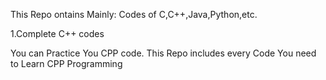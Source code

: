 This Repo ontains Mainly:    Codes of C,C++,Java,Python,etc.

1.Complete C++ codes<p>
 You can Practice You CPP code. This Repo includes every Code You need to Learn CPP Programming
